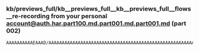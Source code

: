 ### kb/previews_full/kb__previews_full__kb__previews_full__flows__re-recording from your personal account@auth.har.part100.md.part001.md.part001.md (part 002)

```md
AAAAAAAAAAEAAAD/AAAAAAAAAAAAAAAAAAAAAAAAAAAAAAAAAAAAAAAAAAAAAAAAAAAAAAAAAAAAAAAAAAAAAAAAAAAAAAAAAAAAAAAAAAAAAAAAAAAAAAAAAAAAAAAAAAAAAAAA
```

```
